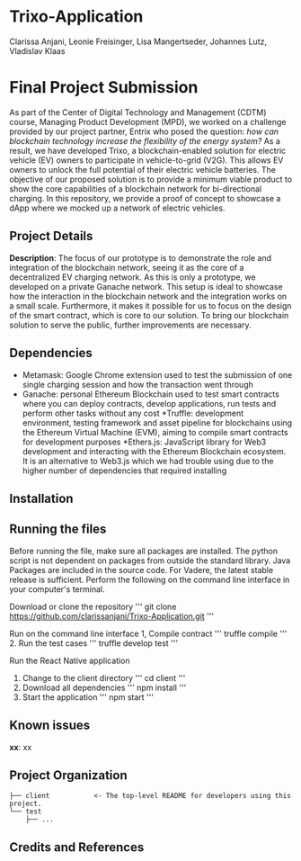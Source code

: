 # Trixo-Application
Clarissa Anjani, Leonie Freisinger, Lisa Mangertseder, Johannes Lutz, Vladislav Klaas

# Final Project Submission
As part of the Center of Digital Technology and Management (CDTM) course, Managing Product Development (MPD), we worked on a challenge provided by our project partner, Entrix who posed the question: *how can blockchain technology increase the flexibility of the energy system?* As a result, we have developed Trixo, a blockchain-enabled solution for electric vehicle (EV) owners to participate in vehicle-to-grid (V2G). This allows EV owners to unlock the full potential of their electric vehicle batteries. The objective of our proposed solution is to provide a minimum viable product to show the core capabilities of a blockchain network for bi-directional charging. In this repository, we provide a proof of concept to showcase a dApp where we mocked up a network of electric vehicles.

## Project Details
**Description**: The focus of our prototype is to demonstrate the role and integration of the blockchain network, seeing it as the core of a decentralized EV charging network. As this is only a prototype, we developed on a private Ganache network. This setup is ideal to showcase how the interaction in the blockchain network and the integration works on a small scale. Furthermore, it makes it possible for us to focus on the design of the smart contract, which is core to our solution. To bring our blockchain solution to serve the public, further improvements are necessary.

## Dependencies
* Metamask: Google Chrome extension used to test the submission of one single charging session and how the transaction went through
* Ganache: personal Ethereum Blockchain used to test smart contracts where you can deploy contracts, develop applications, run tests and perform other tasks without any cost
*Truffle: development environment, testing framework and asset pipeline for blockchains using the Ethereum Virtual Machine (EVM), aiming to compile smart contracts for development purposes
*Ethers.js: JavaScript library for Web3 development and interacting with the Ethereum Blockchain ecosystem. It is an alternative to Web3.js which we had trouble using due to the higher number of dependencies that required installing

## Installation

## Running the files
Before running the file, make sure all packages are installed. The python script is not dependent on packages from outside the standard library. Java Packages are included in the source code. For Vadere, the latest stable release is sufficient. Perform the following on the command line interface in your computer's terminal. 

Download or clone the repository
'''
git clone https://github.com/clarissanjani/Trixo-Application.git
'''

Run on the command line interface
1, Compile contract
'''
truffle compile
'''
2. Run the test cases
'''
truffle develop
test
'''

Run the React Native application
1. Change to the client directory
'''
cd client
'''
2. Download all dependencies
'''
npm install
'''
3. Start the application
'''
npm start
'''

## Known issues
**xx**: xx

Project Organization
------------

    ├── client           <- The top-level README for developers using this project.
    └── test
        ├── ...
    

## Credits and References

